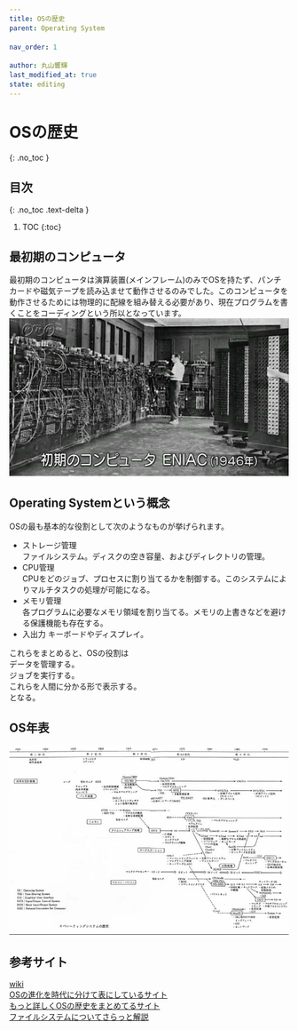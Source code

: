```yaml
---
title: OSの歴史
parent: Operating System

nav_order: 1

author: 丸山響輝
last_modified_at: true
state: editing
---
```


# **OSの歴史**
{: .no_toc }

## 目次
{: .no_toc .text-delta }

1. TOC
{:toc}

## 最初期のコンピュータ
最初期のコンピュータは演算装置(メインフレーム)のみでOSを持たず、パンチカードや磁気テープを読み込ませて動作させるのみでした。このコンピュータを動作させるためには物理的に配線を組み替える必要があり、現在プログラムを書くことをコーディングという所以となっています。  
![first_computer](imgs/001_first.jpg)

## Operating Systemという概念
OSの最も基本的な役割として次のようなものが挙げられます。  
- ストレージ管理  
ファイルシステム。ディスクの空き容量、およびディレクトリの管理。
- CPU管理  
CPUをどのジョブ、プロセスに割り当てるかを制御する。このシステムによりマルチタスクの処理が可能になる。
- メモリ管理  
各プログラムに必要なメモリ領域を割り当てる。メモリの上書きなどを避ける保護機能も存在する。
- 入出力
キーボードやディスプレイ。  

これらをまとめると、OSの役割は  
データを管理する。  
ジョブを実行する。  
これらを人間に分かる形で表示する。  
となる。

## OS年表
![history](imgs/history.png)

## 参考サイト
[wiki](https://ja.wikipedia.org/wiki/%E3%82%AA%E3%83%9A%E3%83%AC%E3%83%BC%E3%83%86%E3%82%A3%E3%83%B3%E3%82%B0%E3%82%B7%E3%82%B9%E3%83%86%E3%83%A0%E3%81%AE%E6%AD%B4%E5%8F%B2)  
[OSの進化を時代に分けて表にしているサイト](https://www.choge-blog.com/history/ostimeline/#toc4)  
[もっと詳しくOSの歴史をまとめてるサイト](https://kogures.com/hitoshi/history/pc-os/index.html)  
[ファイルシステムについてさらっと解説](https://wa3.i-3-i.info/word13127.html)  
[]()
